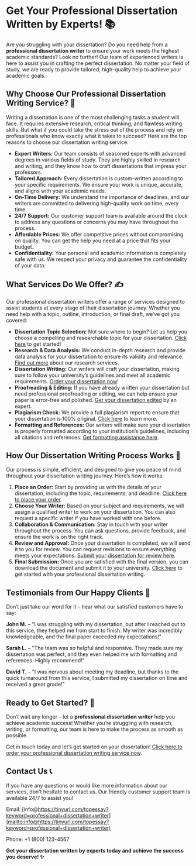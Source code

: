 # Get Your Professional Dissertation Written by Experts! 📚

Are you struggling with your dissertation? Do you need help from a **professional dissertation writer** to ensure your work meets the highest academic standards? Look no further! Our team of experienced writers is here to assist you in crafting the perfect dissertation. No matter your field of study, we are ready to provide tailored, high-quality help to achieve your academic goals.

## Why Choose Our Professional Dissertation Writing Service? 🤔

Writing a dissertation is one of the most challenging tasks a student will face. It requires extensive research, critical thinking, and flawless writing skills. But what if you could take the stress out of the process and rely on professionals who know exactly what it takes to succeed? Here are the top reasons to choose our dissertation writing service:

- **Expert Writers:** Our team consists of seasoned experts with advanced degrees in various fields of study. They are highly skilled in research and writing, and they know how to craft dissertations that impress your professors.
- **Tailored Approach:** Every dissertation is custom-written according to your specific requirements. We ensure your work is unique, accurate, and aligns with your academic needs.
- **On-Time Delivery:** We understand the importance of deadlines, and our writers are committed to delivering high-quality work on time, every time.
- **24/7 Support:** Our customer support team is available around the clock to address any questions or concerns you may have throughout the process.
- **Affordable Prices:** We offer competitive prices without compromising on quality. You can get the help you need at a price that fits your budget.
- **Confidentiality:** Your personal and academic information is completely safe with us. We respect your privacy and guarantee the confidentiality of your data.

## What Services Do We Offer? ✍️

Our professional dissertation writers offer a range of services designed to assist students at every stage of their dissertation journey. Whether you need help with a topic, outline, introduction, or final draft, we’ve got you covered:

- **Dissertation Topic Selection:** Not sure where to begin? Let us help you choose a compelling and researchable topic for your dissertation. [Click here](https://tinyurl.com/topessay?keyword=professional+dissertation+writer) to get started!
- **Research & Data Analysis:** We conduct in-depth research and provide data analysis for your dissertation to ensure its validity and relevance. [Find out more](https://tinyurl.com/topessay?keyword=professional+dissertation+writer) about our research services.
- **Dissertation Writing:** Our writers will craft your dissertation, making sure to follow your university’s guidelines and meet all academic requirements. [Order your dissertation now](https://tinyurl.com/topessay?keyword=professional+dissertation+writer)!
- **Proofreading & Editing:** If you have already written your dissertation but need professional proofreading or editing, we can help ensure your paper is error-free and polished. [Get your dissertation edited](https://tinyurl.com/topessay?keyword=professional+dissertation+writer) by an expert.
- **Plagiarism Check:** We provide a full plagiarism report to ensure that your dissertation is 100% original. [Click here](https://tinyurl.com/topessay?keyword=professional+dissertation+writer) to learn more.
- **Formatting and References:** Our writers will make sure your dissertation is properly formatted according to your institution’s guidelines, including all citations and references. [Get formatting assistance here](https://tinyurl.com/topessay?keyword=professional+dissertation+writer).

## How Our Dissertation Writing Process Works 🚀

Our process is simple, efficient, and designed to give you peace of mind throughout your dissertation writing journey. Here’s how it works:

1. **Place an Order:** Start by providing us with the details of your dissertation, including the topic, requirements, and deadline. [Click here to place your order](https://tinyurl.com/topessay?keyword=professional+dissertation+writer).
2. **Choose Your Writer:** Based on your subject and requirements, we will assign a qualified writer to work on your dissertation. You can also request a specific writer if you have worked with one before.
3. **Collaboration & Communication:** Stay in touch with your writer throughout the process. You can ask questions, provide feedback, and ensure the work is on the right track.
4. **Review and Approval:** Once your dissertation is completed, we will send it to you for review. You can request revisions to ensure everything meets your expectations. [Submit your dissertation for review here](https://tinyurl.com/topessay?keyword=professional+dissertation+writer).
5. **Final Submission:** Once you are satisfied with the final version, you can download the document and submit it to your university. [Click here](https://tinyurl.com/topessay?keyword=professional+dissertation+writer) to get started with your professional dissertation writing.

## Testimonials from Our Happy Clients 🌟

Don’t just take our word for it – hear what our satisfied customers have to say:

**John M.** – "I was struggling with my dissertation, but after I reached out to this service, they helped me from start to finish. My writer was incredibly knowledgeable, and the final paper exceeded my expectations!"

**Sarah L.** – "The team was so helpful and responsive. They made sure my dissertation was perfect, and they even helped me with formatting and references. Highly recommend!"

**David T.** – "I was nervous about meeting my deadline, but thanks to the quick turnaround from this service, I submitted my dissertation on time and received a great grade!"

## Ready to Get Started? 🚀

Don’t wait any longer – let a **professional dissertation writer** help you achieve academic success! Whether you’re struggling with research, writing, or formatting, our team is here to make the process as smooth as possible.

Get in touch today and let’s get started on your dissertation! [Click here to order your professional dissertation writing service now](https://tinyurl.com/topessay?keyword=professional+dissertation+writer).

## Contact Us 📞

If you have any questions or would like more information about our services, don’t hesitate to contact us. Our friendly customer support team is available 24/7 to assist you!

Email: [info@https://tinyurl.com/topessay?keyword=professional+dissertation+writer](mailto:info@https://tinyurl.com/topessay?keyword=professional+dissertation+writer)

Phone: +1 (800) 123-4567

**Get your dissertation written by experts today and achieve the success you deserve! ✨**
